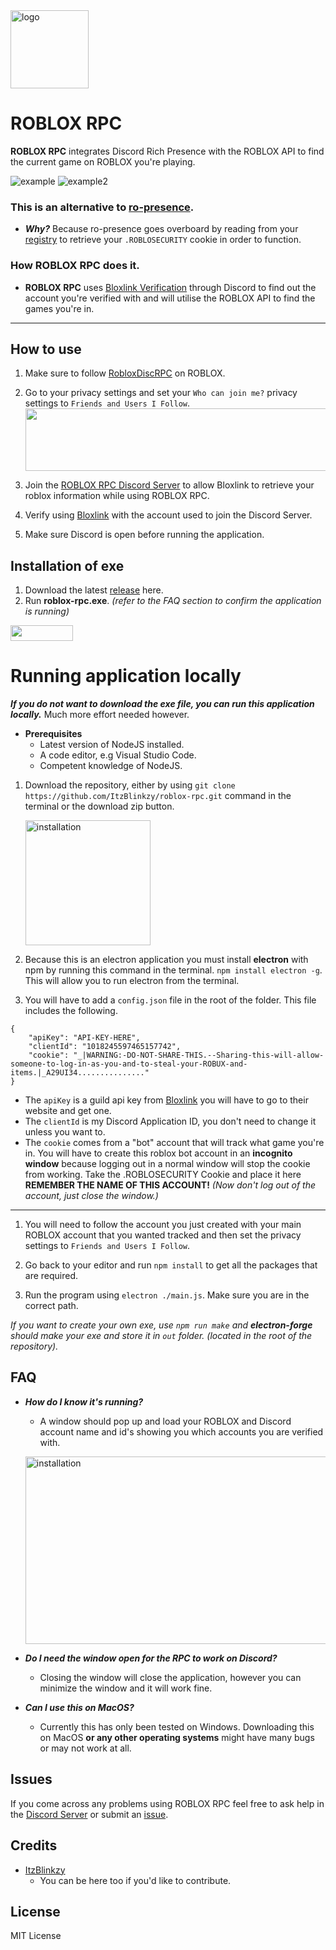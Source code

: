 <img src="https://user-images.githubusercontent.com/68260779/208254746-0055f6a3-2510-426c-b5c2-b3b6ad85715e.png" alt="logo" width="125"/>

# ROBLOX RPC

**ROBLOX RPC** integrates Discord Rich Presence with the ROBLOX API to find the current game on ROBLOX you're playing.

![example](https://github.com/ItzBlinkzy/roblox-rpc/assets/68260779/f15927e0-47e5-4de1-a803-5726aa4ee3cb)
![example2](https://github.com/ItzBlinkzy/roblox-rpc/assets/68260779/2a92818e-d15e-40c7-8024-1793de5851cd)

### This is an alternative to [ro-presence](https://github.com/JiveOff/roPresence).

- **_Why?_** Because ro-presence goes overboard by reading from your [registry](https://github.com/JiveOff/roPresence/blob/master/lib/bloxauth.js) to retrieve your `.ROBLOSECURITY` cookie in order to function.

### How ROBLOX RPC does it.

- **ROBLOX RPC** uses [Bloxlink Verification](https://blox.link) through Discord to find out the account you're verified with and will utilise the ROBLOX API to find the games you're in.

---

## How to use

1. Make sure to follow [RobloxDiscRPC](https://www.roblox.com/users/2485537594/profile) on ROBLOX.

2. Go to your privacy settings and set your `Who can join me?` privacy settings to `Friends and Users I Follow`.
   <img src="https://github.com/ItzBlinkzy/roblox-rpc/assets/68260779/dc5645db-e3b1-434d-aea3-904259e1ce8f" width="650" height="100"/>

3. Join the [ROBLOX RPC Discord Server](https://discord.com/invite/) to allow Bloxlink to retrieve your roblox information while using ROBLOX RPC.
4. Verify using [Bloxlink](https://blox.link) with the account used to join the Discord Server.
5. Make sure Discord is open before running the application.

## Installation of exe

1. Download the latest [release](https://github.com/ItzBlinkzy/roblox-rpc/releases) here.
2. Run **roblox-rpc.exe**. _(refer to the FAQ section to confirm the application is running)_

<img src="https://github.com/ItzBlinkzy/roblox-rpc/assets/68260779/ac7f6499-9329-47b9-ac01-949b6aa813e8" width="100" height="25"/>

# Running application locally

**_If you do not want to download the exe file, you can run this application locally._**
Much more effort needed however.

- **Prerequisites**
  - Latest version of NodeJS installed.
  - A code editor, e.g Visual Studio Code.
  - Competent knowledge of NodeJS.

1. Download the repository, either by using `git clone https://github.com/ItzBlinkzy/roblox-rpc.git` command in the terminal or the download zip button.

   <img src="https://user-images.githubusercontent.com/68260779/208813278-614345f6-b3e7-4c23-9ff8-6d255eda9ef5.png"
   alt="installation" width="200"/>

2. Because this is an electron application you must install **electron** with npm by running this command in the terminal. `npm install electron -g`. This will allow you to run electron from the terminal.

3. You will have to add a `config.json` file in the root of the folder. This file includes the following.

```
{
    "apiKey": "API-KEY-HERE",
    "clientId": "1018245597465157742",
    "cookie": "_|WARNING:-DO-NOT-SHARE-THIS.--Sharing-this-will-allow-someone-to-log-in-as-you-and-to-steal-your-ROBUX-and-items.|_A29UI34..............."
}
```

- The `apiKey` is a guild api key from [Bloxlink](https://blox.link) you will have to go to their website and get one.
- The `clientId` is my Discord Application ID, you don't need to change it unless you want to.
- The `cookie` comes from a "bot" account that will track what game you're in. You will have to create this roblox bot account in an **incognito window** because logging out in a normal window will stop the cookie from working. Take the .ROBLOSECURITY Cookie and place it here **REMEMBER THE NAME OF THIS ACCOUNT!** _(Now don't log out of the account, just close the window.)_

---

1. You will need to follow the account you just created with your main ROBLOX account that you wanted tracked and then set the privacy settings to `Friends and Users I Follow`.

2. Go back to your editor and run `npm install` to get all the packages that are required.

3. Run the program using `electron ./main.js`. Make sure you are in the correct path.

_If you want to create your own exe, use `npm run make` and **electron-forge** should make your exe and store it in `out` folder. (located in the root of the repository)._

## FAQ

- **_How do I know it's running?_**

  - A window should pop up and load your ROBLOX and Discord account name and id's showing you which accounts you are verified with.

  <img src="https://github.com/ItzBlinkzy/roblox-rpc/assets/68260779/6ad5a69b-1854-4619-b845-b19c195fc3d1"
    alt="installation" width="500" height="300"/>

- **_Do I need the window open for the RPC to work on Discord?_**

  - Closing the window will close the application, however you can minimize the window and it will work fine.

- **_Can I use this on MacOS?_**

  - Currently this has only been tested on Windows. Downloading this on MacOS **or any other operating systems** might have many bugs or may not work at all.

## Issues

If you come across any problems using ROBLOX RPC feel free to ask help in the [Discord Server](https://discord.com/invite/aq9rwUCQrK) or submit an [issue](https://github.com/ItzBlinkzy/roblox-rpc/issues).

## Credits

- [ItzBlinkzy](https://github.com/ItzBlinkzy/)
  - You can be here too if you'd like to contribute.

## License

MIT License
